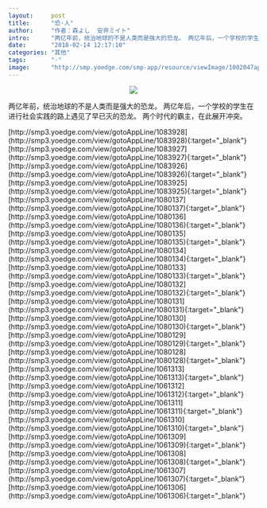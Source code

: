 ```yaml
---
layout:     post
title:      "恐·人"
author:     "作者：森よし  安井ミイト"
intro:      "两亿年前，统治地球的不是人类而是强大的恐龙。 两亿年后，一个学校的学生在进行社会实践的路上遇见了早已灭的恐龙。 两个时代的霸主，在此展开冲突。"
date:       "2018-02-14 12:17:10"
categories: "其他"
tags:       "·"
image:      "http://smp.yoedge.com/smp-app/resource/viewImage/1002047appline.png"
---
```

<div style="text-align: center">
<p><img src="http://smp.yoedge.com/smp-app/resource/viewImage/1002047appline.png"/></p>
</div>
<p class="post-meta">
<span>两亿年前，统治地球的不是人类而是强大的恐龙。 两亿年后，一个学校的学生在进行社会实践的路上遇见了早已灭的恐龙。 两个时代的霸主，在此展开冲突。</span>
</p>
[http://smp3.yoedge.com/view/gotoAppLine/1083928](http://smp3.yoedge.com/view/gotoAppLine/1083928){:target="_blank"}
[http://smp3.yoedge.com/view/gotoAppLine/1083927](http://smp3.yoedge.com/view/gotoAppLine/1083927){:target="_blank"}
[http://smp3.yoedge.com/view/gotoAppLine/1083926](http://smp3.yoedge.com/view/gotoAppLine/1083926){:target="_blank"}
[http://smp3.yoedge.com/view/gotoAppLine/1083925](http://smp3.yoedge.com/view/gotoAppLine/1083925){:target="_blank"}
[http://smp3.yoedge.com/view/gotoAppLine/1080137](http://smp3.yoedge.com/view/gotoAppLine/1080137){:target="_blank"}
[http://smp3.yoedge.com/view/gotoAppLine/1080136](http://smp3.yoedge.com/view/gotoAppLine/1080136){:target="_blank"}
[http://smp3.yoedge.com/view/gotoAppLine/1080135](http://smp3.yoedge.com/view/gotoAppLine/1080135){:target="_blank"}
[http://smp3.yoedge.com/view/gotoAppLine/1080134](http://smp3.yoedge.com/view/gotoAppLine/1080134){:target="_blank"}
[http://smp3.yoedge.com/view/gotoAppLine/1080133](http://smp3.yoedge.com/view/gotoAppLine/1080133){:target="_blank"}
[http://smp3.yoedge.com/view/gotoAppLine/1080132](http://smp3.yoedge.com/view/gotoAppLine/1080132){:target="_blank"}
[http://smp3.yoedge.com/view/gotoAppLine/1080131](http://smp3.yoedge.com/view/gotoAppLine/1080131){:target="_blank"}
[http://smp3.yoedge.com/view/gotoAppLine/1080130](http://smp3.yoedge.com/view/gotoAppLine/1080130){:target="_blank"}
[http://smp3.yoedge.com/view/gotoAppLine/1080129](http://smp3.yoedge.com/view/gotoAppLine/1080129){:target="_blank"}
[http://smp3.yoedge.com/view/gotoAppLine/1080128](http://smp3.yoedge.com/view/gotoAppLine/1080128){:target="_blank"}
[http://smp3.yoedge.com/view/gotoAppLine/1061313](http://smp3.yoedge.com/view/gotoAppLine/1061313){:target="_blank"}
[http://smp3.yoedge.com/view/gotoAppLine/1061312](http://smp3.yoedge.com/view/gotoAppLine/1061312){:target="_blank"}
[http://smp3.yoedge.com/view/gotoAppLine/1061311](http://smp3.yoedge.com/view/gotoAppLine/1061311){:target="_blank"}
[http://smp3.yoedge.com/view/gotoAppLine/1061310](http://smp3.yoedge.com/view/gotoAppLine/1061310){:target="_blank"}
[http://smp3.yoedge.com/view/gotoAppLine/1061309](http://smp3.yoedge.com/view/gotoAppLine/1061309){:target="_blank"}
[http://smp3.yoedge.com/view/gotoAppLine/1061308](http://smp3.yoedge.com/view/gotoAppLine/1061308){:target="_blank"}
[http://smp3.yoedge.com/view/gotoAppLine/1061307](http://smp3.yoedge.com/view/gotoAppLine/1061307){:target="_blank"}
[http://smp3.yoedge.com/view/gotoAppLine/1061306](http://smp3.yoedge.com/view/gotoAppLine/1061306){:target="_blank"}


